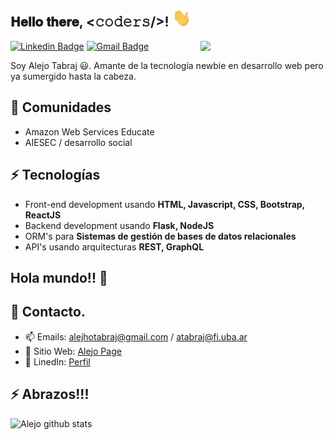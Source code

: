 <h2> 𝐇𝐞𝐥𝐥𝐨 𝐭𝐡𝐞𝐫𝐞, <𝚌𝚘𝚍𝚎𝚛𝚜/>! <img src="https://raw.githubusercontent.com/ABSphreak/ABSphreak/master/gifs/Hi.gif" width="30px"></h2>

<img align='right' src='https://user-images.githubusercontent.com/5713670/87202985-820dcb80-c2b6-11ea-9f56-7ec461c497c3.gif' width='200"'>

 [![Linkedin Badge](https://img.shields.io/badge/-alejho4-blue?style=flat-square&logo=Linkedin&logoColor=white&link=https://www.linkedin.com/in/alejo-tabraj-brice%C3%B1o-017b95a5/)](https://www.linkedin.com/in/alejo-tabraj-brice%C3%B1o-017b95a5/) 
[![Gmail Badge](https://img.shields.io/badge/-alejhotabraj@gmail.com-c14438?style=flat-square&logo=Gmail&logoColor=white&link=mailto:alejhotabraj@gmail.com)](mailto:alejhotabraj@gmail.com)

Soy Alejo Tabraj 😃. Amante de la tecnología newbie en desarrollo web pero ya sumergido hasta la cabeza.
## 👯 Comunidades
* Amazon Web Services Educate
* AIESEC / desarrollo social
## ⚡ Tecnologías
- Front-end development usando **HTML, Javascript, CSS, Bootstrap, ReactJS**
- Backend development usando **Flask, NodeJS**
- ORM's para **Sistemas de gestión de bases de datos relacionales**
- API's usando arquitecturas **REST, GraphQL**
## Hola mundo!! 🤔
## 💬 Contacto.
- 📫 Emails: alejhotabraj@gmail.com / atabraj@fi.uba.ar
- 🎯 Sitio Web: [Alejo Page](https://alejotabraj.educationhost.cloud/)
- 🔔 LinedIn: [Perfil](https://www.linkedin.com/in/alejo-tabraj-brice%C3%B1o-017b95a5/)


## ⚡ Abrazos!!! 
![Alejo github stats](https://github-readme-stats.vercel.app/api?username=alejho4)


